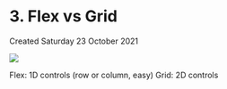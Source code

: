 # 3. Flex vs Grid
Created Saturday 23 October 2021

![](pasted_image%2033.png)

Flex: 1D controls (row or column, easy)
Grid: 2D controls

